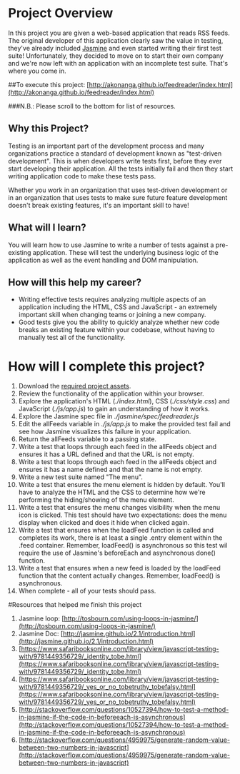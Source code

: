 # Project Overview

In this project you are given a web-based application that reads RSS feeds. The original developer of this application clearly saw the value in testing, they've already included [Jasmine](http://jasmine.github.io/) and even started writing their first test suite! Unfortunately, they decided to move on to start their own company and we're now left with an application with an incomplete test suite. That's where you come in.


##To execute this project:
[http://akonanga.github.io/feedreader/index.html](http://akonanga.github.io/feedreader/index.html)

###N.B.:  Please scroll to the bottom for list of resources.

## Why this Project?

Testing is an important part of the development process and many organizations practice a standard of development known as "test-driven development". This is when developers write tests first, before they ever start developing their application. All the tests initially fail and then they start writing application code to make these tests pass.

Whether you work in an organization that uses test-driven development or in an organization that uses tests to make sure future feature development doesn't break existing features, it's an important skill to have!


## What will I learn?

You will learn how to use Jasmine to write a number of tests against a pre-existing application. These will test the underlying business logic of the application as well as the event handling and DOM manipulation.


## How will this help my career?

* Writing effective tests requires analyzing multiple aspects of an application including the HTML, CSS and JavaScript - an extremely important skill when changing teams or joining a new company.
* Good tests give you the ability to quickly analyze whether new code breaks an existing feature within your codebase, without having to manually test all of the functionality.


# How will I complete this project?

1. Download the [required project assets](http://github.com/udacity/frontend-nanodegree-feedreader).
2. Review the functionality of the application within your browser.
3. Explore the application's HTML (*./index.html*), CSS (*./css/style.css*) and JavaScript (*./js/app.js*) to gain an understanding of how it works.
4. Explore the Jasmine spec file in *./jasmine/spec/feedreader.js*
5. Edit the allFeeds variable in *./js/app.js* to make the provided test fail and see how Jasmine visualizes this failure in your application.
6. Return the allFeeds variable to a passing state.
7. Write a test that loops through each feed in the allFeeds object and ensures it has a URL defined and that the URL is not empty.
8. Write a test that loops through each feed in the allFeeds object and ensures it has a name defined and that the name is not empty.
9. Write a new test suite named "The menu".
10. Write a test that ensures the menu element is hidden by default. You'll have to analyze the HTML and the CSS to determine how we're performing the hiding/showing of the menu element.
11. Write a test that ensures the menu changes visibility when the menu icon is clicked. This test should have two expectations: does the menu display when clicked and does it hide when clicked again.
12. Write a test that ensures when the loadFeed function is called and completes its work, there is at least a single .entry element within the .feed container. Remember, loadFeed() is asynchronous so this test wil require the use of Jasmine's beforeEach and asynchronous done() function.
13. Write a test that ensures when a new feed is loaded by the loadFeed function that the content actually changes. Remember, loadFeed() is asynchronous.
14. When complete - all of your tests should pass.



#Resources that helped me finish this project
1.  Jasmine loop: [http://tosbourn.com/using-loops-in-jasmine/](http://tosbourn.com/using-loops-in-jasmine/)
1.  Jasmine Doc: [http://jasmine.github.io/2.1/introduction.html](http://jasmine.github.io/2.1/introduction.html)
1.  [https://www.safaribooksonline.com/library/view/javascript-testing-with/9781449356729/_identity_tobe.html](https://www.safaribooksonline.com/library/view/javascript-testing-with/9781449356729/_identity_tobe.html)
1.  [https://www.safaribooksonline.com/library/view/javascript-testing-with/9781449356729/_yes_or_no_tobetruthy_tobefalsy.html](https://www.safaribooksonline.com/library/view/javascript-testing-with/9781449356729/_yes_or_no_tobetruthy_tobefalsy.html)
1.  [http://stackoverflow.com/questions/10527394/how-to-test-a-method-in-jasmine-if-the-code-in-beforeeach-is-asynchronous](http://stackoverflow.com/questions/10527394/how-to-test-a-method-in-jasmine-if-the-code-in-beforeeach-is-asynchronous)
1.  [http://stackoverflow.com/questions/4959975/generate-random-value-between-two-numbers-in-javascript](http://stackoverflow.com/questions/4959975/generate-random-value-between-two-numbers-in-javascript)
